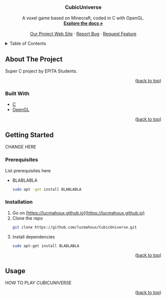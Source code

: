 <div id="top"></div>



<!-- PROJECT LOGO -->
<br />
<div align="center">
  <a href="https://github.com/lucmahoux/CubicUniverse">
        <!--<img src="images/logo.png" alt="Logo" width="80" height="80"> -->
  </a>

<h3 align="center">CubicUniverse</h3>

  <p align="center">
    A voxel game based on Minecraft, coded in C with OpenGL.
    <br />
    <a href="https://github.com/lucmahoux/CubicUniverse"><strong>Explore the docs »</strong></a>
    <br />
    <br />
    <a href="https://lucmahoux.github.io">Our Project Web Site</a>
    ·
    <a href="https://github.com/lucmahoux/CubicUniverse/issues">Report Bug</a>
    ·
    <a href="https://github.com/lucmahoux/CubicUniverse/issues">Request Feature</a>
  </p>
</div>



<!-- TABLE OF CONTENTS -->
<details>
  <summary>Table of Contents</summary>
  <ol>
    <li>
      <a href="#about-the-project">About The Project</a>
      <ul>
        <li><a href="#built-with">Built With</a></li>
      </ul>
    </li>
    <li>
      <a href="#getting-started">Getting Started</a>
      <ul>
        <li><a href="#prerequisites">Prerequisites</a></li>
        <li><a href="#installation">Installation</a></li>
      </ul>
    </li>
    <li><a href="#usage">Usage</a></li>
  </ol>
</details>



<!-- ABOUT THE PROJECT -->
## About The Project



Super C project by EPITA Students.

<p align="right">(<a href="#top">back to top</a>)</p>



### Built With

* [C](https://devdocs.io/c/)
* [OpenGL](https://www.opengl.org//)

<p align="right">(<a href="#top">back to top</a>)</p>



<!-- GETTING STARTED -->
## Getting Started

CHANGE HERE

### Prerequisites

List prerequisites here

* BLABLABLA
  ```sh
  sudo apt -get install BLABLABLA
  ```

### Installation

1. Go on [https://lucmahoux.github.io](https://lucmahoux.github.io)
2. Clone the repo
   ```sh
   git clone https://github.com/lucmahoux/CubicUniverse.git
   ```
3. Install dependencies
   ```sh
   sudo apt-get install BLABLABLA
   ```

<p align="right">(<a href="#top">back to top</a>)</p>



<!-- USAGE EXAMPLES -->
## Usage

HOW TO PLAY CUBICUNIVERSE


<p align="right">(<a href="#top">back to top</a>)</p>





<!-- MARKDOWN LINKS & IMAGES -->
<!-- https://www.markdownguide.org/basic-syntax/#reference-style-links -->


